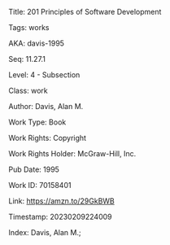 Title:  201 Principles of Software Development

Tags:   works

AKA:    davis-1995

Seq:    11.27.1

Level:  4 - Subsection

Class:  work

Author: Davis, Alan M.

Work Type: Book

Work Rights: Copyright

Work Rights Holder: McGraw-Hill, Inc.

Pub Date: 1995

Work ID: 70158401

Link:   https://amzn.to/29GkBWB

Timestamp: 20230209224009

Index:  Davis, Alan M.; 
